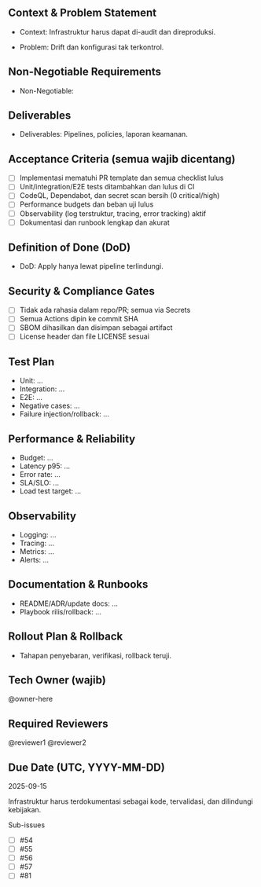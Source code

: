 <!-- AUTO:ENTERPRISE_TEMPLATE_V1 BEGIN -->
<!-- epic:#83 domain:8:IaC & Policy (Terraform + OPA) generated:2025-08-23T16:30:52.417Z -->
## Context & Problem Statement
- Context: Infrastruktur harus dapat di-audit dan direproduksi.

- Problem: Drift dan konfigurasi tak terkontrol.

## Non-Negotiable Requirements
- Non-Negotiable:

## Deliverables
- Deliverables: Pipelines, policies, laporan keamanan.

## Acceptance Criteria (semua wajib dicentang)
- [ ] Implementasi mematuhi PR template dan semua checklist lulus
- [ ] Unit/integration/E2E tests ditambahkan dan lulus di CI
- [ ] CodeQL, Dependabot, dan secret scan bersih (0 critical/high)
- [ ] Performance budgets dan beban uji lulus
- [ ] Observability (log terstruktur, tracing, error tracking) aktif
- [ ] Dokumentasi dan runbook lengkap dan akurat

## Definition of Done (DoD)
- DoD: Apply hanya lewat pipeline terlindungi.

## Security & Compliance Gates
- [ ] Tidak ada rahasia dalam repo/PR; semua via Secrets
- [ ] Semua Actions dipin ke commit SHA
- [ ] SBOM dihasilkan dan disimpan sebagai artifact
- [ ] License header dan file LICENSE sesuai

## Test Plan
- Unit: ...
- Integration: ...
- E2E: ...
- Negative cases: ...
- Failure injection/rollback: ...

## Performance & Reliability
- Budget: ...
- Latency p95: ...
- Error rate: ...
- SLA/SLO: ...
- Load test target: ...

## Observability
- Logging: ...
- Tracing: ...
- Metrics: ...
- Alerts: ...

## Documentation & Runbooks
- README/ADR/update docs: ...
- Playbook rilis/rollback: ...

## Rollout Plan & Rollback
- Tahapan penyebaran, verifikasi, rollback teruji.

## Tech Owner (wajib)
@owner-here

## Required Reviewers
@reviewer1 @reviewer2

## Due Date (UTC, YYYY-MM-DD)
2025-09-15
<!-- AUTO:ENTERPRISE_TEMPLATE_V1 END -->

Infrastruktur harus terdokumentasi sebagai kode, tervalidasi, dan dilindungi kebijakan.

Sub-issues
- [ ] #54
- [ ] #55
- [ ] #56
- [ ] #57
- [ ] #81
